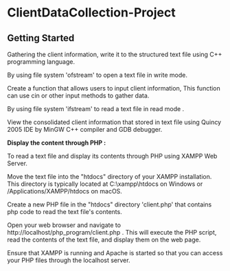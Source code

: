 # ClientDataCollection-Project

**Getting Started**
--------------------------

Gathering the client information, write it to the structured text file using C++ programming language.

By using file system 'ofstream' to open a text file in write mode.

Create a function that allows users to input client information, This function can use cin or other input methods to gather data.

By using file system 'ifstream' to read a text file in read mode .

View the consolidated client information that stored in text file using Quincy 2005 IDE by MinGW C++ compiler and GDB debugger.

**Display the content through PHP :**

To read a text file and display its contents through PHP using XAMPP Web Server.

Move the text file into the "htdocs" directory of your XAMPP installation. This directory is typically located at C:\xampp\htdocs on Windows or /Applications/XAMPP/htdocs on macOS.

Create a new PHP file in the "htdocs" directory 'client.php' that contains php code to read the text file's contents.

Open your web browser and navigate to http://localhost/php_program/client.php . This will execute the PHP script, read the contents of the text file, and display them on the web page.

Ensure that XAMPP is running and Apache is started so that you can access your PHP files through the localhost server. 
